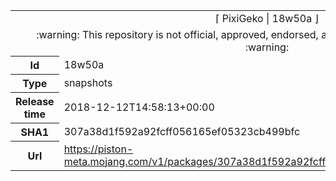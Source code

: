 <html><table>
<tr><td colspan="2" align="center"><img width="0" height="0"><br/>⌈ PixiGeko | 18w50a ⌋<br/><img width="0" height="0"></td></tr>
<tr><td colspan="2" align="center"><img width="0" height="0"><br/>
:warning: This repository is not official, approved, endorsed, associated or connected with Mojang :warning:
<br/><img width="0" height="0"></td></tr>
<tr><th>Id</th><td>18w50a</td></tr>
<tr><th>Type</th><td>snapshots</td></tr>
<tr><th>Release time</th><td>2018-12-12T14:58:13+00:00</td></tr>
<tr><th>SHA1</th><td>307a38d1f592a92fcff056165ef05323cb499bfc</td></tr>
<tr><th>Url</th><td><a href="https://piston-meta.mojang.com/v1/packages/307a38d1f592a92fcff056165ef05323cb499bfc/18w50a.json">https://piston-meta.mojang.com/v1/packages/307a38d1f592a92fcff056165ef05323cb499bfc/18w50a.json</a></td></tr>